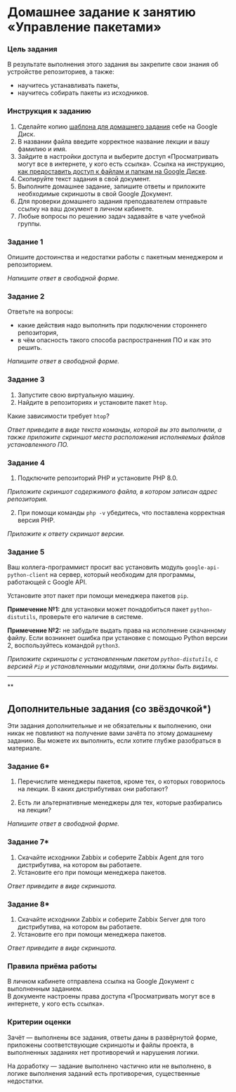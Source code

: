 # Домашнее задание к занятию «Управление пакетами»

### Цель задания

В результате выполнения этого задания вы закрепите свои знания об устройстве репозиториев, а также:
* научитесь устанавливать пакеты,
* научитесь собирать пакеты из исходников.

### Инструкция к заданию

1. Сделайте копию [шаблона для домашнего задания](https://docs.google.com/document/d/1youKpKm_JrC0UzDyUslIZW2E2bIv5OVlm_TQDvH5Pvs/edit) себе на Google Диск.
2. В названии файла введите корректное название лекции и вашу фамилию и имя.
3. Зайдите в настройки доступа и выберите доступ «Просматривать могут все в интернете, у кого есть ссылка».
 Ссылка на инструкцию, [как предоставить доступ к файлам и папкам на Google Диске](https://support.google.com/docs/answer/2494822?hl=ru&co=GENIE.Platform%3DDesktop).
5. Скопируйте текст задания в свой документ.
6. Выполните домашнее задание, запишите ответы и приложите необходимые скриншоты в свой Google Документ.
7. Для проверки домашнего задания преподавателем отправьте ссылку на ваш документ в личном кабинете.
8. Любые вопросы по решению задач задавайте в чате учебной группы.


### Задание 1

Опишите достоинства и недостатки работы с пакетным менеджером и репозиторием.

*Напишите ответ в свободной форме.*


### Задание 2

Ответьте на вопросы:
* какие действия надо выполнить при подключении стороннего репозитория,
* в чём опасность такого способа распространения ПО и как это решить.

*Напишите ответ в свободной форме.*



### Задание 3

1. Запустите свою виртуальную машину.
2. Найдите в репозиториях и установите пакет `htop`.

Какие зависимости требует `htop`?

*Ответ приведите в виде текста команды, которой вы это выполнили, а также приложите скриншот места расположения исполняемых файлов установленного ПО.*


### Задание 4

1. Подключите репозиторий PHP и установите PHP 8.0.

*Приложите скриншот содержимого файла, в котором записан адрес репозитория.*

2. При помощи команды `php -v` убедитесь, что поставлена корректная версия PHP.

*Приложите к ответу скриншот версии.*


### Задание 5

Ваш коллега-программист просит вас установить модуль `google-api-python-client` на сервер, который необходим для программы, работающей с Google API.

Установите этот пакет при помощи менеджера пакетов `pip`.

**Примечение №1:** для установки может понадобиться пакет `python-distutils`, проверьте его наличие в системе.

**Примечение №2:** не забудьте выдать права на исполнение скачанному файлу. Если возникнет ошибка при установке с помощью Python версии 2, воспользуйтесь командой `python3`.

*Приложите скриншоты  с установленным пакетом `python-distutils`, с версией `Pip` и установленными модулями, они должны быть видимы.*

---

**

## Дополнительные задания (со звёздочкой*)
Эти задания дополнительные и не обязательны к выполнению, они никак не повлияют на получение вами зачёта по этому домашнему заданию. Вы можете их выполнить, если хотите глубже разобраться в материале.

### Задание 6*

1. Перечислите менеджеры пакетов, кроме тех, о которых говорилось на лекции.
В каких дистрибутивах они работают?

2. Есть ли альтернативные менеджеры для тех, которые разбирались на лекции?

*Напишите ответ в свободной форме.*


### Задание 7*

1. Скачайте исходники Zabbix и соберите Zabbix Agent для того дистрибутива, на котором вы работаете.
2. Установите его при помощи менеджера пакетов.

*Ответ приведите в виде скриншота.*

### Задание 8*

1. Скачайте исходники Zabbix и соберите Zabbix Server для того дистрибутива, на котором вы работаете.
2. Установите его при помощи менеджера пакетов.

*Ответ приведите в виде скриншота.*

### Правила приёма работы

В личном кабинете отправлена ссылка на Google Документ с выполненным заданием.  
В документе настроены права доступа «Просматривать могут все в интернете, у кого есть ссылка».



### Критерии оценки


Зачёт — выполнены все задания, ответы даны в развёрнутой форме, приложены соответствующие скриншоты и файлы проекта, в выполненных заданиях нет противоречий и нарушения логики.

На доработку — задание выполнено частично или не выполнено, в логике выполнения заданий есть противоречия, существенные недостатки.
